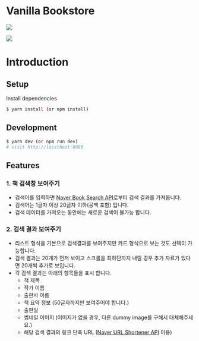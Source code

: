 # Vanilla Bookstore

![](assets/GIFfiles/vanilla-book-store_1.gif)

![](assets/GIFfiles/vanilla-book-store_2.gif)

# Introduction

## Setup

Install dependencies

```sh
$ yarn install (or npm install)
```

## Development

```sh
$ yarn dev (or npm run dev)
# visit http://localhost:8080
```

## Features

### 1. 책 검색창 보여주기

- 검색어를 입력하면 [Naver Book Search API](https://developers.naver.com/docs/search/book/)로부터 검색 결과를 가져옵니다.
- 검색어는 1글자 이상 20글자 이하(공백 포함) 입니다.
- 검색 데이터를 가져오는 동안에는 새로운 검색이 불가능 합니다.

### 2. 검색 결과 보여주기

- 리스트 형식을 기본으로 검색결과를 보여주지만 카드 형식으로 보는 것도 선택이 가능합니다.
- 검색 결과는 20개가 먼저 보이고 스크롤을 최하단까지 내릴 경우 추가 자료가 있다면 20개씩 추가로 보입니다.
- 각 검색 결과는 아래의 항목들을 표시 합니다.
  - 책 제목
  - 작가 이름
  - 출판사 이름
  - 책 요약 정보 (50글자까지만 보여주어야 합니다.)
  - 출판일
  - 썸네일 이미지 (이미지가 없을 경우, 다른 dummy image를 구해서 대체해주세요.)
  - 해당 검색 결과의 링크 단축 URL ([Naver URL Shortener API](https://developers.naver.com/docs/utils/shortenurl/) 이용)
